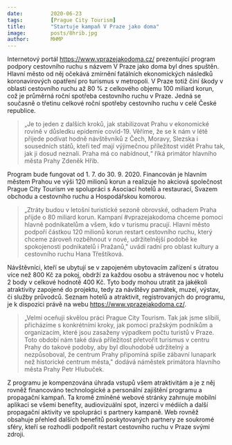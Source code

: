 ```yaml
---
date:         2020-06-23
tags:         [Prague City Tourism]
title:        "Startuje kampaň V Praze jako doma"
image: 	      posts/8hrib.jpg
author:       MHMP
---
```


Internetový portál <https://www.vprazejakodoma.cz/> prezentující program podpory cestovního ruchu s názvem V Praze jako doma byl dnes spuštěn. Hlavní město od něj očekává zmírnění fatálních ekonomických následků koronavirových opatření pro turismus v metropoli. V Praze totiž činí škody v oblasti cestovního ruchu až 80 % z celkového objemu 100 miliard korun, což je průměrná roční spotřeba cestovního ruchu v Praze. Jedná se současně o třetinu celkové roční spotřeby cestovního ruchu v celé České republice.

> „Je to jeden z dalších kroků, jak stabilizovat Prahu v ekonomické rovině v důsledku epidemie covid-19. Věříme, že se k nám v létě přijede podívat hodně návštěvníků z Čech, Moravy, Slezska i sousedních států, kteří teď mají výjimečnou příležitost vidět Prahu tak, jak ji dosud neznali. Praha má co nabídnout,“ říká primátor hlavního města Prahy Zdeněk Hřib.

Program bude fungovat od 1. 7. do 30. 9. 2020. Financován je hlavním městem Prahou ve výši 120 milionů korun a realizuje ho akciová společnost Prague City Tourism ve spolupráci s Asociací hotelů a restaurací, Svazem obchodu a cestovního ruchu a Hospodářskou komorou.

> „Ztráty budou v letošní turistické sezoně obrovské, odhadem Praha přijde o 80 miliard korun. Kampaní #vprazejakodoma chceme pomoci hlavně podnikatelům a všem, kdo v turismu pracují. Hlavní město podpoří částkou 120 milionů korun restart cestovního ruchu, který chceme zároveň rozběhnout v nové, udržitelnější podobě ke spokojenosti podnikatelů i Pražanů," uvádí radní pro oblast kultury a cestovního ruchu Hana Třeštíková. 

Návštěvníci, kteří se ubytují se v zapojeném ubytovacím zařízení s útratou více než 800 Kč za pokoj, obdrží za každou osobu a strávenou noc v hotelu 2 body v celkové hodnotě 400 Kč. Tyto body mohou utratit za jakékoli atraktivity zapojené do projektu, tedy za návštěvy památek, muzeí, výstav, či služby průvodců. Seznam hotelů a atraktivit, registrovaných do programu, je k dispozici právě na webu <https://www.vprazejakodoma.cz/>.

> „Velmi oceňuji skvělou práci Prague City Tourism. Tak jak jsme slíbili, přicházíme s konkrétními kroky, jak pomoci pražským podnikům a organizacím, které jsou zasaženy výpadkem počtu turistů v Praze. Toto období nám také dává příležitost přetvořit turismus v centru Prahy do takové podoby, aby byl dlouhodobě udržitelný a nezpůsoboval, že centrum Prahy připomíná spíše zábavní lunapark než historické centrum města," dodává náměstek primátora hlavního města Prahy Petr Hlubuček.

Z programu je kompenzována úhrada vstupů všem atraktivitám a je z něj rovněž financováno technologické a personální zajištění programu a propagační kampaň. Ta kromě zmíněné webové stránky zahrnuje mobilní aplikaci se všemi benefity, audiovizuální spot, inzerci v médiích a další propagační aktivity ve spolupráci s partnery kampaně. Web rovněž obsahuje přehled dalších benefitů poskytovaných partnery ze soukromé sféry, kteří se rozhodli podpořit restart cestovního ruchu v Praze svými zdroji.
